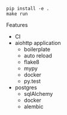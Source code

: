 ```bush
pip install -e .
make run
```


Features

- CI
- aiohttp application
    - boilerplate
    - auto reload
    - flake8
    - mypy
    - docker
    - py.test
- postgres
    - sqlAlchemy
    - docker
    - alembic
